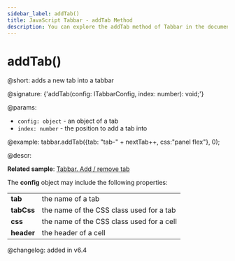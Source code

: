```yaml
---
sidebar_label: addTab()
title: JavaScript Tabbar - addTab Method 
description: You can explore the addTab method of Tabbar in the documentation of the DHTMLX JavaScript UI library. Browse developer guides and API reference, try out code examples and live demos, and download a free 30-day evaluation version of DHTMLX Suite.
---
```


# addTab()

@short: adds a new tab into a tabbar

@signature: {'addTab(config: ITabbarConfig, index: number): void;'}

@params:
- `config: object` - an object of a tab 
- `index: number` - the position to add a tab into

@example:
tabbar.addTab({tab: "tab-" + nextTab++, css:"panel flex"}, 0);

@descr:

**Related sample**: [Tabbar. Add / remove tab](https://snippet.dhtmlx.com/z5vjj83y)

The **config** object may include the following properties:

<table>
	<tbody>
        <tr>
			<td><b>tab</b></td>
			<td>the name of a tab</td>
		</tr>
        <tr>
			<td><b>tabCss</b></td>
			<td>the name of the CSS class used for a tab</td>
		</tr>
        <tr>
			<td><b>css</b></td>
			<td>the name of the CSS class used for a cell</td>
		</tr>
        <tr>
			<td><b>header</b></td>
			<td>the header of a cell</td>
		</tr>
    </tbody>
</table>

@changelog: added in v6.4

[comment]: # (@relatedapi: tabbar/api/tabbar_removetab_method.md)

[comment]: # (@related: tabbar/work_with_tabbar.md#addingremoving-tabs)
